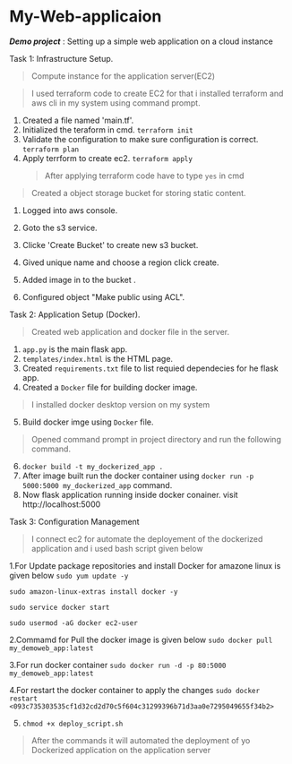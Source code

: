 # My-Web-applicaion
***Demo project***
: Setting up a simple web application on a cloud instance

Task 1: Infrastructure Setup.
>Compute instance for the application server(EC2)

> I used terraform code to create EC2 for that i installed terraform and aws cli in my system using command prompt.

1. Created a file named 'main.tf'.
2. Initialized the teraform in cmd.
    ``terraform init``
3. Validate the configuration to make sure configuration is correct.
    ``terraform plan``
4. Apply terrform to create ec2.
    ``terraform apply``
   >After applying terraform code have to type `yes` in cmd

>Created a object storage bucket for storing static content.

1. Logged into aws console.
2. Goto the s3 service.
3. Clicke 'Create Bucket' to create new s3 bucket.
4. Gived unique name and choose a region click create.
5. Added image in to the bucket .
   


6. Configured object "Make public using ACL".

Task 2: Application Setup (Docker).

>Created  web application and docker file in the server.

 1. `app.py` is the main flask app.
 2. `templates/index.html` is the HTML page.
 3. Created  `requirements.txt` file to list requied dependecies for he flask app.
 4. Created a `Docker` file for building docker image.
 >I installed docker desktop version on my system
 5. Build docker imge using `Docker` file.
 >Opened command prompt in project directory and run the following command.
 
 6. ```docker build -t my_dockerized_app .```
 7. After image built run the docker container using ``docker run -p 5000:5000 my_dockerized_app`` command.
 8. Now  flask application running inside docker conainer. visit http://localhost:5000

Task 3: Configuration Management
    
>I connect ec2 for automate the deployement of the dockerized application and i used bash script given below

1.For Update package repositories and install Docker for amazone linux is given below
``sudo yum update -y``

``sudo amazon-linux-extras install docker -y``

``sudo service docker start``

``sudo usermod -aG docker ec2-user``

2.Commamd for Pull the docker image is given below
``sudo docker pull my_demoweb_app:latest``

3.For run docker container
``sudo docker run -d -p 80:5000 my_demoweb_app:latest``

4.For restart the docker container to apply the changes ``sudo docker restart <093c735303535cf1d32cd2d70c5f604c31299396b71d3aa0e7295049655f34b2>``

5. ``chmod +x deploy_script.sh``

>After the commands it will automated the deployment of yo Dockerized application on the application server
  
>
